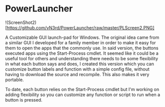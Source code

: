 PowerLauncher
=============

!(ScreenShot2)[https://github.com/vN3rd/PowerLauncher/raw/master/PLScreen2.PNG]

A Customizable GUI launch-pad for Windows. The original idea came from a similar GUI I developed for a family member in order to make it easy for them to open the apps that the commonly use. In said version, the buttons executed apps using the   Start-Process cmdlet. It seemed like it could be a useful tool for others and understanding there needs to be some flexibility in what each button says and does, I created this version which you can customize button labels and function with a simple config file, without having to download the source and recompile. This also makes it very portable.

To date, each button relies on the Start-Process cmdlet but I'm working on adding flexibility so you can customize any function or script to run when a button is pressed.
